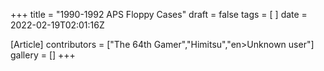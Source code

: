 +++
title = "1990-1992 APS Floppy Cases"
draft = false
tags = [ ]
date = 2022-02-19T02:01:16Z

[Article]
contributors = ["The 64th Gamer","Himitsu","en>Unknown user"]
gallery = []
+++
